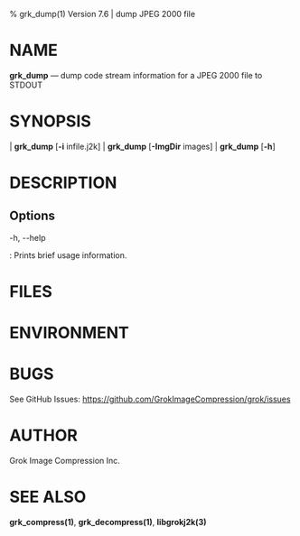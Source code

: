 % grk_dump(1) Version 7.6 | dump JPEG 2000 file

NAME
====

**grk_dump** — dump code stream information for a JPEG 2000 file to STDOUT

SYNOPSIS
========

| **grk_dump** \[**-i** infile.j2k]
| **grk_dump** \[**-ImgDir** images]
| **grk_dump** \[**-h**]


DESCRIPTION
===========


Options
-------

-h, --help

:   Prints brief usage information.


FILES
=====


ENVIRONMENT
===========

BUGS
====

See GitHub Issues: https://github.com/GrokImageCompression/grok/issues

AUTHOR
======

Grok Image Compression Inc.

SEE ALSO
========

**grk_compress(1)**, **grk_decompress(1)**, **libgrokj2k(3)**

